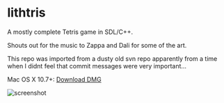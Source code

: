 lithtris
========

A mostly complete Tetris game in SDL/C++.

Shouts out for the music to Zappa and Dali for some of the art.

This repo was imported from a dusty old svn repo apparently from a time when I didnt feel that commit messages were very important...


Mac OS X 10.7+: [Download DMG](http://lithium.github.io/lithtris/dist/Lithtris-0.8.2.dmg)

![screenshot](http://lithium.github.io/lithtris/screenshots/lithtris-screenshot1.png)

